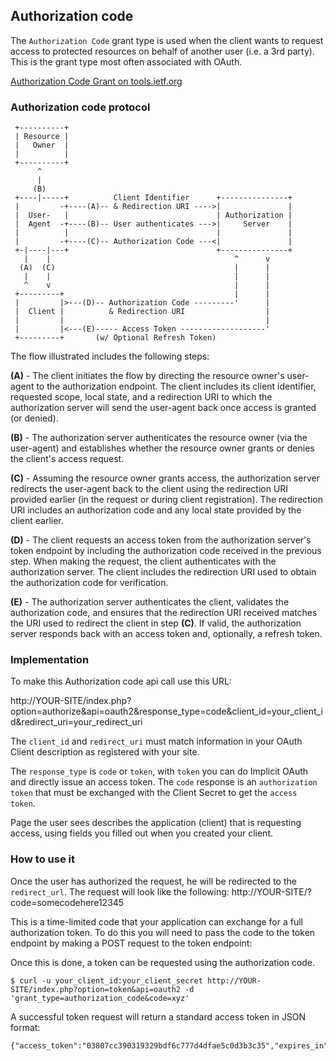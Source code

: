 ## Authorization code

The `Authorization Code` grant type is used when the client wants to request access to protected resources on behalf of another user (i.e. a 3rd party).
This is the grant type most often associated with OAuth.

[Authorization Code Grant on tools.ietf.org](http://tools.ietf.org/html/rfc6749#section-4.1)

### Authorization code protocol


     +----------+
     | Resource |
     |   Owner  |
     |          |
     +----------+
          ^
          |
         (B)
     +----|-----+          Client Identifier      +---------------+
     |         -+----(A)-- & Redirection URI ---->|               |
     |  User-   |                                 | Authorization |
     |  Agent  -+----(B)-- User authenticates --->|     Server    |
     |          |                                 |               |
     |         -+----(C)-- Authorization Code ---<|               |
     +-|----|---+                                 +---------------+
       |    |                                         ^      v
      (A)  (C)                                        |      |
       |    |                                         |      |
       ^    v                                         |      |
     +---------+                                      |      |
     |         |>---(D)-- Authorization Code ---------'      |
     |  Client |          & Redirection URI                  |
     |         |                                             |
     |         |<---(E)----- Access Token -------------------'
     +---------+       (w/ Optional Refresh Token)

The flow illustrated includes the following steps:

   **(A)** - The client initiates the flow by directing the resource owner's user-agent to the authorization endpoint.
   The client includes its client identifier, requested scope, local state, and a redirection URI to which the authorization server
   will send the user-agent back once access is granted (or denied).

   **(B)** - The authorization server authenticates the resource owner (via the user-agent) and establishes whether the resource owner grants
   or denies the client's access request.

   **(C)** - Assuming the resource owner grants access, the authorization server redirects the user-agent back to the client using the
	redirection URI provided earlier (in the request or during client registration).  The redirection URI includes an
	authorization code and any local state provided by the client earlier.

   **(D)** - The client requests an access token from the authorization server's token endpoint by including the authorization code
	received in the previous step.  When making the request, the client authenticates with the authorization server.  The client
	includes the redirection URI used to obtain the authorization code for verification.

   **(E)** - The authorization server authenticates the client, validates the authorization code, and ensures that the redirection URI
	received matches the URI used to redirect the client in step **(C)**.  If valid, the authorization server responds back with
	an access token and, optionally, a refresh token.

### Implementation

To make this Authorization code api call use this URL:

http://YOUR-SITE/index.php?option=authorize&api=oauth2&response_type=code&client_id=your_client_id&redirect_uri=your_redirect_uri

The `client_id` and `redirect_uri` must match information in your OAuth Client description as registered with your site.

The `response_type` is `code` or `token`, with `token` you can do Implicit OAuth and directly issue an access token.
The `code` response is an `authorization token` that must be exchanged with the Client Secret to get the `access token`.

Page the user sees describes the application (client) that is requesting access, using fields you filled out when you created your client.


### How to use it

Once the user has authorized the request, he will be redirected to the `redirect_url`.
The request will look like the following: http://YOUR-SITE/?code=somecodehere12345

This is a time-limited code that your application can exchange for a full authorization token.
To do this you will need to pass the code to the token endpoint by making a POST request to the token endpoint:

Once this is done, a token can be requested using the authorization code.

```
$ curl -u your_client_id:your_client_secret http://YOUR-SITE/index.php?option=token&api=oauth2 -d 'grant_type=authorization_code&code=xyz'
```

A successful token request will return a standard access token in JSON format:

```
{"access_token":"03807cc390319329bdf6c777d4dfae5c0d3b3c35","expires_in":3600,"token_type":"bearer","scope":null}
```
